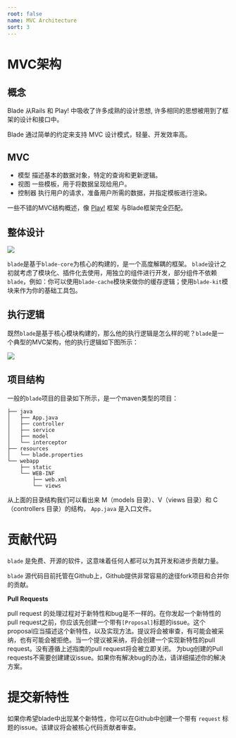 ```yaml
---
root: false
name: MVC Architecture
sort: 3
---
```


# MVC架构

## 概念

Blade 从Rails 和 Play! 中吸收了许多成熟的设计思想, 许多相同的思想被用到了框架的设计和接口中。

Blade 通过简单的约定来支持 MVC 设计模式，轻量、开发效率高。

## MVC

- 模型 描述基本的数据对象，特定的查询和更新逻辑。
- 视图 一些模板，用于将数据呈现给用户。
- 控制器 执行用户的请求，准备用户所需的数据，并指定模板进行渲染。

一些不错的MVC结构概述，像 [Play!](http://www.playframework.org/) 框架 与Blade框架完全匹配。

## 整体设计

![](https://i.imgur.com/fNxaeoi.png)

`blade`是基于`blade-core`为核心的构建的，是一个高度解耦的框架。
`blade`设计之初就考虑了模块化、插件化去使用，用独立的组件进行开发，部分组件不依赖`blade`，例如：你可以使用`blade-cache`模块来做你的缓存逻辑；使用`blade-kit`模块来作为你的基础工具包。

## 执行逻辑

既然`blade`是基于核心模块构建的，那么他的执行逻辑是怎么样的呢？`blade`是一个典型的MVC架构，他的执行逻辑如下图所示：

 ![](https://i.imgur.com/joP7aBH.png)

## 项目结构

一般的`blade`项目的目录如下所示，是一个maven类型的项目：

```
├── java
│   ├── App.java
│   ├── controller
│   ├── service
│   ├── model
│   └── interceptor
├── resources
│   └── blade.properties
└── webapp
    ├── static
    └── WEB-INF
        ├── web.xml
        └── views
```
从上面的目录结构我们可以看出来 M（models 目录）、V（views 目录）和 C（controllers 目录）的结构， `App.java` 是入口文件。

# 贡献代码

`blade` 是免费、开源的软件，这意味着任何人都可以为其开发和进步贡献力量。

`blade` 源代码目前托管在Github上，Github提供非常容易的途径fork项目和合并你的贡献。

**Pull Requests**

pull request 的处理过程对于新特性和bug是不一样的。在你发起一个新特性的pull request之前，你应该先创建一个带有`[Proposal]`标题的issue。这个proposal应当描述这个新特性，以及实现方法。提议将会被审查，有可能会被采纳，也有可能会被拒绝。当一个提议被采纳，将会创建一个实现新特性的pull request。没有遵循上述指南的pull request将会被立即关闭。
为bug创建的Pull requests不需要创建建议issue。如果你有解决bug的办法，请详细描述你的解决方案。

# 提交新特性

如果你希望blade中出现某个新特性，你可以在Github中创建一个带有 `request` 标题的issue。该建议将会被核心代码贡献者审查。
